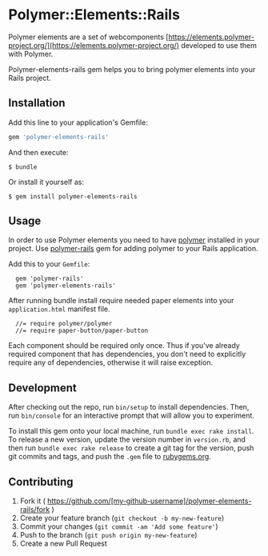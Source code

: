 # Polymer::Elements::Rails

Polymer elements are a set of webcomponents [https://elements.polymer-project.org/](https://elements.polymer-project.org/) developed to use them with Polymer.

Polymer-elements-rails gem helps you to bring polymer elements into your Rails project.

## Installation

Add this line to your application's Gemfile:

```ruby
gem 'polymer-elements-rails'
```

And then execute:

    $ bundle

Or install it yourself as:

    $ gem install polymer-elements-rails

## Usage

In order to use Polymer elements you need to have [polymer](https://www.polymer-project.org/1.0/) installed in your project. Use [polymer-rails](https://github.com/alchapone/polymer-rails) gem for adding polymer to your Rails application.

Add this to your `Gemfile`:

```
  gem 'polymer-rails'
  gem 'polymer-elements-rails'
```

After running bundle install require needed paper elements into your `application.html` manifest file.

```
  //= require polymer/polymer
  //= require paper-button/paper-button
```

Each component should be required only once. Thus if you've already required component that has dependencies, you don't need to explicitly require any of dependencies, otherwise it will raise exception.

## Development

After checking out the repo, run `bin/setup` to install dependencies. Then, run `bin/console` for an interactive prompt that will allow you to experiment.

To install this gem onto your local machine, run `bundle exec rake install`. To release a new version, update the version number in `version.rb`, and then run `bundle exec rake release` to create a git tag for the version, push git commits and tags, and push the `.gem` file to [rubygems.org](https://rubygems.org).

## Contributing

1. Fork it ( https://github.com/[my-github-username]/polymer-elements-rails/fork )
2. Create your feature branch (`git checkout -b my-new-feature`)
3. Commit your changes (`git commit -am 'Add some feature'`)
4. Push to the branch (`git push origin my-new-feature`)
5. Create a new Pull Request
